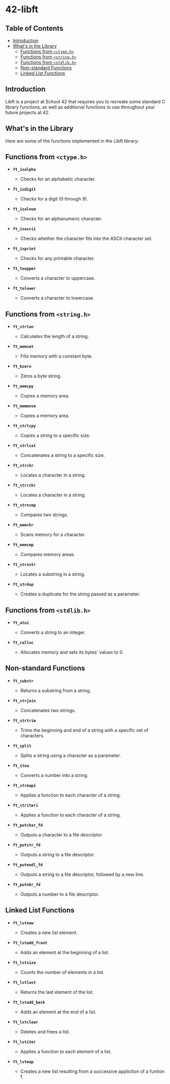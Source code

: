 # 42-libft

## Table of Contents
- [Introduction](#introduction)
- [What's in the Library](#whats-in-the-library)
  - [Functions from `<ctype.h>`](#functions-from-ctypeh)
  - [Functions from `<string.h>`](#functions-from-stringh)
  - [Functions from `<stdlib.h>`](#functions-from-stdlibh)
  - [Non-standard Functions](#non-standard-functions)
  - [Linked List Functions](#linked-list-functions)

## Introduction

Libft is a project at School 42 that requires you to recreate some standard C library functions, as well as additional functions to use throughout your future projects at 42.

## What's in the Library

Here are some of the functions implemented in the Libft library:

## Functions from `<ctype.h>`

- **`ft_isalpha`**
  - Checks for an alphabetic character.

- **`ft_isdigit`**
  - Checks for a digit (0 through 9).

- **`ft_isalnum`**
  - Checks for an alphanumeric character.

- **`ft_isascii`**
  - Checks whether the character fits into the ASCII character set.

- **`ft_isprint`**
  - Checks for any printable character.

- **`ft_toupper`**
  - Converts a character to uppercase.

- **`ft_tolower`**
  - Converts a character to lowercase.

## Functions from `<string.h>`

- **`ft_strlen`**
  - Calculates the length of a string.

- **`ft_memset`**
  - Fills memory with a constant byte.

- **`ft_bzero`**
  - Zeros a byte string.

- **`ft_memcpy`**
  - Copies a memory area.

- **`ft_memmove`**
  - Copies a memory area.

- **`ft_strlcpy`**
  - Copies a string to a specific size.

- **`ft_strlcat`**
  - Concatenates a string to a specific size.

- **`ft_strchr`**
  - Locates a character in a string.

- **`ft_strrchr`**
  - Locates a character in a string.

- **`ft_strncmp`**
  - Compares two strings.

- **`ft_memchr`**
  - Scans memory for a character.

- **`ft_memcmp`**
  - Compares memory areas.

- **`ft_strnstr`**
  - Locates a substring in a string.

- **`ft_strdup`**
  - Creates a duplicate for the string passed as a parameter.

## Functions from `<stdlib.h>`

- **`ft_atoi`**
  - Converts a string to an integer.

- **`ft_calloc`**
  - Allocates memory and sets its bytes' values to 0.

## Non-standard Functions

- **`ft_substr`**
  - Returns a substring from a string.

- **`ft_strjoin`**
  - Concatenates two strings.

- **`ft_strtrim`**
  - Trims the beginning and end of a string with a specific set of characters.

- **`ft_split`**
  - Splits a string using a character as a parameter.

- **`ft_itoa`**
  - Converts a number into a string.

- **`ft_strmapi`**
  - Applies a function to each character of a string.

- **`ft_striteri`**
  - Applies a function to each character of a string.

- **`ft_putchar_fd`**
  - Outputs a character to a file descriptor.

- **`ft_putstr_fd`**
  - Outputs a string to a file descriptor.

- **`ft_putendl_fd`**
  - Outputs a string to a file descriptor, followed by a new line.

- **`ft_putnbr_fd`**
  - Outputs a number to a file descriptor.

## Linked List Functions

- **`ft_lstnew`**
  - Creates a new list element.

- **`ft_lstadd_front`**
  - Adds an element at the beginning of a list.

- **`ft_lstsize`**
  - Counts the number of elements in a list.

- **`ft_lstlast`**
  - Returns the last element of the list.

- **`ft_lstadd_back`**
  - Adds an element at the end of a list.

- **`ft_lstclear`**
  - Deletes and frees a list.

- **`ft_lstiter`**
  - Applies a function to each element of a list.

- **`ft_lstmap`**
  - Creates a new list resulting from a successive appliction of a funtion f. 
